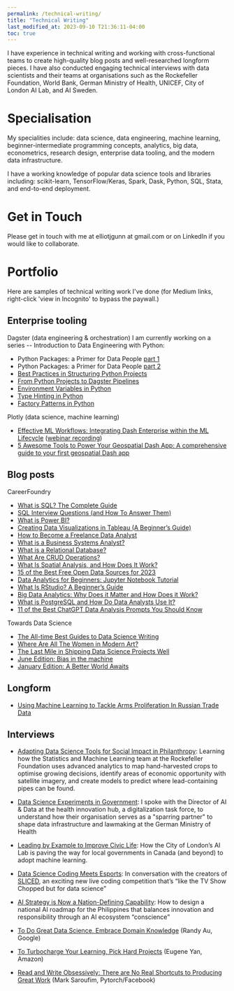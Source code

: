 ```yaml
---
permalink: /technical-writing/
title: "Technical Writing"
last_modified_at: 2023-09-10 T21:36:11-04:00
toc: true
---
```

I have experience in technical writing and working with cross-functional teams to create high-quality blog posts and well-researched longform pieces. I have also conducted engaging technical interviews with data scientists and their teams at organisations such as the Rockefeller Foundation, World Bank, German Ministry of Health, UNICEF, City of London AI Lab, and AI Sweden. 

# Specialisation # 
My specialities include: data science, data engineering, machine learning, beginner-intermediate programming concepts, analytics, big data, econometrics, research design, enterprise data tooling, and the modern data infrastructure. 

I have a working knowledge of popular data science tools and libraries including: scikit-learn, TensorFlow/Keras, Spark, Dask, Python, SQL, Stata, and end-to-end deployment. 

# Get in Touch #
Please get in touch with me at elliotjgunn at gmail.com or on LinkedIn if you would like to collaborate. 

# Portfolio #
Here are samples of technical writing work I've done (for Medium links, right-click 'view in Incognito' to bypass the paywall.)

## Enterprise tooling ##

Dagster (data engineering & orchestration)
I am currently working on a series -- Introduction to Data Engineering with Python: 
* Python Packages: a Primer for Data People [part 1](https://dagster.io/blog/python-packages-primer-1)
* Python Packages: a Primer for Data People [part 2](https://dagster.io/blog/python-packages-primer-2)
* [Best Practices in Structuring Python Projects](https://dagster.io/blog/python-project-best-practices) 
* [From Python Projects to Dagster Pipelines](https://dagster.io/blog/data-engineering-in-python)
* [Environment Variables in Python](https://dagster.io/blog/python-environment-variables)
* [Type Hinting in Python](https://dagster.io/blog/python-type-hinting)
* [Factory Patterns in Python](https://dagster.io/blog/python-factory-patterns)

Plotly (data science, machine learning)
* [Effective ML Workflows: Integrating Dash Enterprise within the ML Lifecycle](https://medium.com/plotly/effective-ml-workflows-5af03657a171) ([webinar recording](https://go.plotly.com/ml-workflows?utm_source=Webinar%3A+ML+Workflows+March+29+2022&utm_medium=plotly_resources))
* [5 Awesome Tools to Power Your Geospatial Dash App: A comprehensive guide to your first geospatial Dash app](https://medium.com/plotly/5-awesome-tools-to-power-your-geospatial-dash-app-c71ae536750d)

## Blog posts ##

CareerFoundry
* [What is SQL? The Complete Guide](https://careerfoundry.com/en/blog/data-analytics/what-is-sql/)
* [SQL Interview Questions (and How To Answer Them)](https://careerfoundry.com/en/blog/data-analytics/sql-interview-questions/)
* [What is Power BI?](https://careerfoundry.com/en/blog/data-analytics/what-is-power-bi/#:~:text=What%20is%20CareerFoundry%3F,a%20rewarding%20career%20in%20tech.)
* [Creating Data Visualizations in Tableau (A Beginner’s Guide)](https://careerfoundry.com/en/blog/data-analytics/tableau-visualizations/)
* [How to Become a Freelance Data Analyst](https://careerfoundry.com/en/blog/data-analytics/freelance-data-analyst/)
* [What is a Business Systems Analyst?](https://careerfoundry.com/en/blog/data-analytics/business-systems-analyst/)
* [What is a Relational Database?](https://careerfoundry.com/en/blog/data-analytics/relational-database/)
* [What Are CRUD Operations?](https://careerfoundry.com/en/blog/data-analytics/crud-operations/)
* [What Is Spatial Analysis, and How Does It Work?](https://careerfoundry.com/en/blog/data-analytics/spatial-analysis/)
* [15 of the Best Free Open Data Sources for 2023](https://careerfoundry.com/en/blog/data-analytics/open-data-sources/)
* [Data Analytics for Beginners: Jupyter Notebook Tutorial](https://careerfoundry.com/en/blog/data-analytics/jupyter-notebook-tutorial/)
* [What Is RStudio? A Beginner’s Guide](https://careerfoundry.com/en/blog/data-analytics/what-is-rstudio/)
* [Big Data Analytics: Why Does it Matter and How Does it Work?](https://careerfoundry.com/en/blog/data-analytics/big-data-analytics/)
* [What is PostgreSQL and How Do Data Analysts Use It?](https://careerfoundry.com/en/blog/data-analytics/what-is-postgresql/)
* [11 of the Best ChatGPT Data Analysis Prompts You Should Know](https://careerfoundry.com/en/blog/data-analytics/data-analysis-prompts/)

Towards Data Science
* [The All-time Best Guides to Data Science Writing](https://towardsdatascience.com/the-all-time-best-guides-to-data-science-writing-tues-b6fec391e9d9)
* [Where Are All The Women in Modern Art?](https://towardsdatascience.com/where-are-all-the-women-in-modern-art-7c5fd08ea1cd)
* [The Last Mile in Shipping Data Science Projects Well](https://towardsdatascience.com/the-last-mile-in-shipping-data-science-projects-well-c4fb73c35af3)
* [June Edition: Bias in the machine](https://towardsdatascience.com/june-edition-bias-in-the-machine-994eadbccec2)
* [January Edition: A Better World Awaits](https://towardsdatascience.com/january-edition-a-better-world-awaits-d98e7d2964c7)

## Longform ##

* [Using Machine Learning to Tackle Arms Proliferation In Russian Trade Data](https://towardsdatascience.com/using-machine-learning-to-tackle-arms-proliferation-in-russian-trade-data-e457f44002c0)

## Interviews ## 

* [Adapting Data Science Tools for Social Impact in Philanthropy](https://towardsdatascience.com/adapting-data-science-tools-for-social-impact-in-philanthropy-73a8a382c79c): Learning how the Statistics and Machine Learning team at the Rockefeller Foundation uses advanced analytics to map hand-harvested crops to optimise growing decisions, identify areas of economic opportunity with satellite imagery, and create models to predict where lead-containing pipes can be found. 

* [Data Science Experiments in Government](https://towardsdatascience.com/data-science-experiments-in-government-f61c692e2ac3): I spoke with the Director of AI & Data at the health innovation hub, a digitalization task force, to understand how their organisation serves as a "sparring partner" to shape data infrastructure and lawmaking at the German Ministry of Health

* [Leading by Example to Improve Civic Life](https://towardsdatascience.com/leading-by-example-to-improve-civic-life-550d88a16b27): How the City of London’s AI Lab is paving the way for local governments in Canada (and beyond) to adopt machine learning.

* [Data Science Coding Meets Esports](https://towardsdatascience.com/data-science-coding-meets-esports-9439d3ecf91e): In conversation with the creators of [SLICED](https://harsh-walleye-e6e.notion.site/SLICED-Show-c7bd26356e3a42279e2dfbafb0480073), an exciting new live coding competition that’s “like the TV Show Chopped but for data science”

* [AI Strategy is Now a Nation-Defining Capability](https://towardsdatascience.com/ai-strategy-is-now-a-nation-defining-capability-35f64bda1054): How to design a national AI roadmap for the Philippines that balances innovation and responsibility through an AI ecosystem “conscience”

* [To Do Great Data Science, Embrace Domain Knowledge](https://towardsdatascience.com/to-do-great-data-science-embrace-domain-knowledge-167cb83dc050) (Randy Au, Google)

* [To Turbocharge Your Learning, Pick Hard Projects](https://towardsdatascience.com/to-turbocharge-your-learning-pick-hard-projects-c0943d1fe27d) (Eugene Yan, Amazon)

* [Read and Write Obsessively: There are No Real Shortcuts to Producing Great Work](https://towardsdatascience.com/read-and-write-obsessively-there-are-no-real-shortcuts-to-producing-great-work-4ea1f3421eec) (Mark Saroufim, Pytorch/Facebook)


